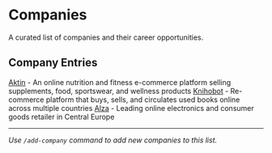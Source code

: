 # Companies

A curated list of companies and their career opportunities.

## Company Entries

[Aktin](https://aktin.cz/kariera) - An online nutrition and fitness e-commerce platform selling supplements, food,
sportswear, and wellness products
[Knihobot](http://knihobot.cz/kariera) - Re-commerce platform that buys, sells, and circulates used books online
across multiple countries
[Alza](https://kariera.alza.cz/) - Leading online electronics and consumer goods retailer in Central Europe

---

*Use `/add-company` command to add new companies to this list.*
